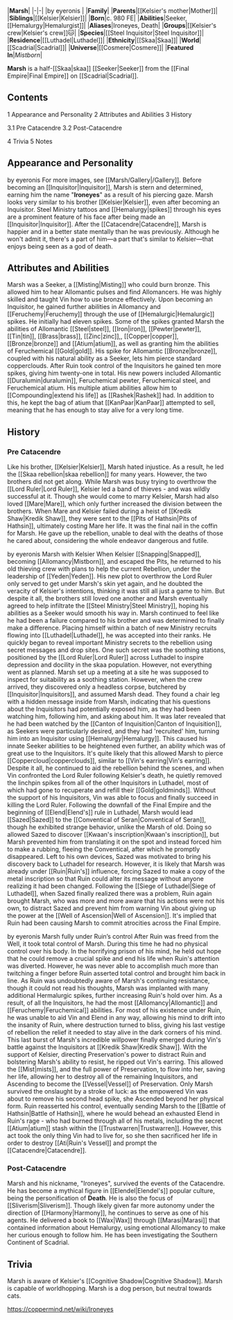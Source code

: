 |**Marsh**|
|-|-|
|by  eyeronis |
|**Family**|
|**Parents**|[[Kelsier's mother\|Mother]]|
|**Siblings**|[[Kelsier\|Kelsier]]|
|**Born**|c. 980 FE|
|**Abilities**|Seeker, [[Hemalurgy\|Hemalurgist]]|
|**Aliases**|Ironeyes, Death|
|**Groups**|[[Kelsier's crew\|Kelsier's crew]]🐱︎|
|**Species**|[[Steel Inquisitor\|Steel Inquisitor]]|
|**Residence**|[[Luthadel\|Luthadel]]|
|**Ethnicity**|[[Skaa\|Skaa]]|
|**World**|[[Scadrial\|Scadrial]]|
|**Universe**|[[Cosmere\|Cosmere]]|
|**Featured In**|*Mistborn*|

**Marsh** is a half-[[Skaa\|skaa]] [[Seeker\|Seeker]] from the [[Final Empire\|Final Empire]] on [[Scadrial\|Scadrial]].

## Contents

1 Appearance and Personality
2 Attributes and Abilities
3 History

3.1 Pre Catacendre
3.2 Post-Catacendre


4 Trivia
5 Notes


## Appearance and Personality
 by  eyeronis 
For more images, see [[Marsh/Gallery\|/Gallery]].
Before becoming an [[Inquisitor\|Inquisitor]], Marsh is stern and determined, earning him the name "**Ironeyes**" as a result of his piercing gaze. Marsh looks very similar to his brother [[Kelsier\|Kelsier]], even after becoming an Inquisitor. Steel Ministry tattoos and [[Hemalurgy\|spikes]] through his eyes are a prominent feature of his face after being made an [[Inquisitor\|Inquisitor]].
After the [[Catacendre\|Catacendre]], Marsh is happier and in a better state mentally than he was previously. Although he won't admit it, there's a part of him—a part that's similar to Kelsier—that enjoys being seen as a god of death.

## Attributes and Abilities
Marsh was a Seeker, a [[Misting\|Misting]] who could burn bronze. This allowed him to hear Allomantic pulses and find Allomancers. He was highly skilled and taught Vin how to use bronze effectively.
Upon becoming an Inquisitor, he gained further abilities in Allomancy and [[Feruchemy\|Feruchemy]] through the use of [[Hemalurgic\|Hemalurgic]] spikes. He initially had eleven spikes. Some of the spikes granted Marsh the abilities of Allomantic [[Steel\|steel]], [[Iron\|iron]], [[Pewter\|pewter]], [[Tin\|tin]], [[Brass\|brass]], [[Zinc\|zinc]],, [[Copper\|copper]], [[Bronze\|bronze]] and [[Atium\|atium]], as well as granting him the abilities of Feruchemical [[Gold\|gold]]. His spike for Allomantic [[Bronze\|bronze]], coupled with his natural ability as a Seeker, lets him pierce standard copperclouds. After Ruin took control of the Inquisitors he gained ten more spikes, giving him twenty-one in total. His new powers included Allomantic [[Duralumin\|duralumin]], Feruchemical pewter, Feruchemical steel, and Feruchemical atium.
His multiple atium abilities allow him to [[Compounding\|extend his life]] as [[Rashek\|Rashek]] had. In addition to this, he kept the bag of atium that [[KanPaar\|KanPaar]] attempted to sell, meaning that he has enough to stay alive for a very long time.

## History
### Pre Catacendre
Like his brother, [[Kelsier\|Kelsier]], Marsh hated injustice. As a result, he led the [[Skaa rebellion\|skaa rebellion]] for many years. However, the two brothers did not get along. While Marsh was busy trying to overthrow the [[Lord Ruler\|Lord Ruler]], Kelsier led a band of thieves - and was wildly successful at it. Though she would come to marry Kelsier, Marsh had also loved [[Mare\|Mare]], which only further increased the division between the brothers. When Mare and Kelsier failed during a heist of [[Kredik Shaw\|Kredik Shaw]], they were sent to the [[Pits of Hathsin\|Pits of Hathsin]], ultimately costing Mare her life. It was the final nail in the coffin for Marsh. He gave up the rebellion, unable to deal with the deaths of those he cared about, considering the whole endeavor dangerous and futile.

 by  eyeronis  Marsh with Kelsier
When Kelsier [[Snapping\|Snapped]], becoming [[Allomancy\|Mistborn]], and escaped the Pits, he returned to his old thieving crew with plans to help the current Rebellion, under the leadership of [[Yeden\|Yeden]]. His new plot to overthrow the Lord Ruler only served to get under Marsh's skin yet again, and he doubted the veracity of Kelsier's intentions, thinking it was still all just a game to him. But despite it all, the brothers still loved one another and Marsh eventually agreed to help infiltrate the [[Steel Ministry\|Steel Ministry]], hoping his abilities as a Seeker would smooth his way in. Marsh continued to feel like he had been a failure compared to his brother and was determined to finally make a difference.
Placing himself within a batch of new Ministry recruits flowing into [[Luthadel\|Luthadel]], he was accepted into their ranks. He quickly began to reveal important Ministry secrets to the rebellion using secret messages and drop sites. One such secret was the soothing stations, positioned by the [[Lord Ruler\|Lord Ruler]] across Luthadel to inspire depression and docility in the skaa population.
However, not everything went as planned. Marsh set up a meeting at a site he was supposed to inspect for suitability as a soothing station. However, when the crew arrived, they discovered only a headless corpse, butchered by [[Inquisitor\|Inquisitors]], and assumed Marsh dead. They found a chair leg with a hidden message inside from Marsh, indicating that his questions about the Inquisitors had potentially exposed him, as they had been watching him, following him, and asking about him.
It was later revealed that he had been watched by the [[Canton of Inquisition\|Canton of Inquisition]], as Seekers were particularly desired, and they had 'recruited' him, turning him into an Inquisitor using [[Hemalurgy\|Hemalurgy]]. This caused his innate Seeker abilities to be heightened even further, an ability which was of great use to the Inquisitors. It's quite likely that this allowed Marsh to pierce [[Coppercloud\|copperclouds]], similar to [[Vin's earring\|Vin's earring]]. Despite it all, he continued to aid the rebellion behind the scenes, and when Vin confronted the Lord Ruler following Kelsier's death, he quietly removed the linchpin spikes from all of the other Inquisitors in Luthadel, most of which had gone to recuperate and refill their [[Gold\|goldminds]]. Without the support of his Inquisitors, Vin was able to focus and finally succeed in killing the Lord Ruler.
Following the downfall of the Final Empire and the beginning of [[Elend\|Elend's]] rule in Luthadel, Marsh would lead [[Sazed\|Sazed]] to the [[Conventical of Seran\|Conventical of Seran]], though he exhibited strange behavior, unlike the Marsh of old. Doing so allowed Sazed to discover [[Kwaan's inscription\|Kwaan's inscription]], but Marsh prevented him from translating it on the spot and instead forced him to make a rubbing, fleeing the Conventical, after which he promptly disappeared. Left to his own devices, Sazed was motivated to bring his discovery back to Luthadel for research. However, it is likely that Marsh was already under [[Ruin\|Ruin's]] influence, forcing Sazed to make a copy of the metal inscription so that Ruin could alter its message without anyone realizing it had been changed.
Following the [[Siege of Luthadel\|Siege of Luthadel]], when Sazed finally realized there was a problem, Ruin again brought Marsh, who was more and more aware that his actions were not his own, to distract Sazed and prevent him from warning Vin about giving up the power at the [[Well of Ascension\|Well of Ascension]]. It's implied that Ruin had been causing Marsh to commit atrocities across the Final Empire.

 by  eyeronis  Marsh fully under Ruin’s control
After Ruin was freed from the Well, it took total control of Marsh. During this time he had no physical control over his body. In the horrifying prison of his mind, he held out hope that he could remove a crucial spike and end his life when Ruin's attention was diverted. However, he was never able to accomplish much more than twitching a finger before Ruin asserted total control and brought him back in line. As Ruin was undoubtedly aware of Marsh's continuing resistance, though it could not read his thoughts, Marsh was implanted with many additional Hermalurgic spikes, further increasing Ruin's hold over him. As a result, of all the Inquisitors, he had the most [[Allomancy\|Allomantic]] and [[Feruchemy\|Feruchemical]] abilities.
For most of his existence under Ruin, he was unable to aid Vin and Elend in any way, allowing his mind to drift into the insanity of Ruin, where destruction turned to bliss, giving his last vestige of rebellion the relief it needed to stay alive in the dark corners of his mind. This last burst of Marsh's incredible willpower finally emerged during Vin's battle against the Inquisitors at [[Kredik Shaw\|Kredik Shaw]]. With the support of Kelsier, directing Preservation's power to distract Ruin and bolstering Marsh's ability to resist, he ripped out Vin's earring. This allowed the [[Mist\|mists]], and the full power of Preservation, to flow into her, saving her life, allowing her to destroy all of the remaining Inquisitors, and Ascending to become the [[Vessel\|Vessel]] of Preservation. Only Marsh survived the onslaught by a stroke of luck: as the empowered Vin was about to remove his second head spike, she Ascended beyond her physical form.
Ruin reasserted his control, eventually sending Marsh to the [[Battle of Hathsin\|Battle of Hathsin]], where he would behead an exhausted Elend in Ruin's rage - who had burned through all of his metals, including the secret [[Atium\|atium]] stash within the [[Trustwarren\|Trustwarren]]. However, this act took the only thing Vin had to live for, so she then sacrificed her life in order to destroy [[Ati\|Ruin's Vessel]] and prompt the [[Catacendre\|Catacendre]].

### Post-Catacendre
Marsh and his nickname, "Ironeyes", survived the events of the Catacendre. He has become a mythical figure in [[Elendel\|Elendel's]] popular culture, being the personification of **Death**. He is also the focus of [[Sliverism\|Sliverism]]. Though likely given far more autonomy under the direction of [[Harmony\|Harmony]], he continues to serve as one of his agents.
He delivered a book to [[Wax\|Wax]] through [[Marasi\|Marasi]] that contained information about Hemalurgy, using emotional Allomancy to make her curious enough to follow him.
He has been investigating the Southern Continent of Scadrial.

## Trivia
Marsh is aware of Kelsier's [[Cognitive Shadow\|Cognitive Shadow]].
Marsh is capable of worldhopping.
Marsh is a dog person, but neutral towards cats.


https://coppermind.net/wiki/Ironeyes